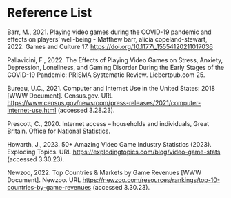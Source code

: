 # Reference List

Barr, M., 2021. Playing video games during the COVID-19 pandemic and effects on players’ well-being - Matthew barr, alicia copeland-stewart, 2022. Games and Culture 17. https://doi.org/10.1177\_15554120211017036

Pallavicini, F., 2022. The Effects of Playing Video Games on Stress, Anxiety, Depression, Loneliness, and Gaming Disorder During the Early Stages of the COVID-19 Pandemic: PRISMA Systematic Review. Liebertpub.com 25.

Bureau, U.C., 2021. Computer and Internet Use in the United States: 2018 \[WWW Document]. Census.gov. URL https://www.census.gov/newsroom/press-releases/2021/computer-internet-use.html (accessed 3.28.23).

Prescott, C., 2020. Internet access – households and individuals, Great Britain. Office for National Statistics.

Howarth, J., 2023. 50+ Amazing Video Game Industry Statistics (2023). Exploding Topics. URL https://explodingtopics.com/blog/video-game-stats (accessed 3.30.23).

Newzoo, 2022. Top Countries & Markets by Game Revenues \[WWW Document]. Newzoo. URL https://newzoo.com/resources/rankings/top-10-countries-by-game-revenues (accessed 3.30.23).
